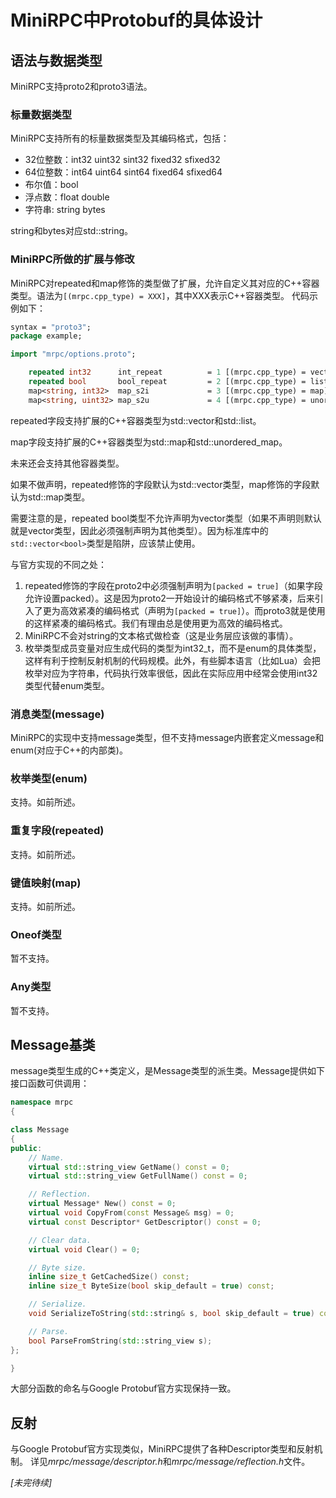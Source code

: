 # MiniRPC中Protobuf的具体设计

## 语法与数据类型
MiniRPC支持proto2和proto3语法。

### 标量数据类型
MiniRPC支持所有的标量数据类型及其编码格式，包括：
* 32位整数：int32 uint32 sint32 fixed32 sfixed32
* 64位整数：int64 uint64 sint64 fixed64 sfixed64
* 布尔值：bool
* 浮点数：float double
* 字符串: string bytes

string和bytes对应std::string。

### MiniRPC所做的扩展与修改
MiniRPC对repeated和map修饰的类型做了扩展，允许自定义其对应的C++容器类型。语法为`[(mrpc.cpp_type) = XXX]`，其中XXX表示C++容器类型。
代码示例如下：
```protobuf
syntax = "proto3";
package example;

import "mrpc/options.proto";

    repeated int32      int_repeat          = 1 [(mrpc.cpp_type) = vector];
    repeated bool       bool_repeat         = 2 [(mrpc.cpp_type) = list];
    map<string, int32>  map_s2i             = 3 [(mrpc.cpp_type) = map];
    map<string, uint32> map_s2u             = 4 [(mrpc.cpp_type) = unordered_map];
```
repeated字段支持扩展的C++容器类型为std::vector和std::list。

map字段支持扩展的C++容器类型为std::map和std::unordered_map。

未来还会支持其他容器类型。

如果不做声明，repeated修饰的字段默认为std::vector类型，map修饰的字段默认为std::map类型。

需要注意的是，repeated bool类型不允许声明为vector类型（如果不声明则默认就是vector类型，因此必须强制声明为其他类型）。因为标准库中的`std::vector<bool>`类型是陷阱，应该禁止使用。

与官方实现的不同之处：
1. repeated修饰的字段在proto2中必须强制声明为`[packed = true]`（如果字段允许设置packed）。这是因为proto2一开始设计的编码格式不够紧凑，后来引入了更为高效紧凑的编码格式（声明为`[packed = true]`）。而proto3就是使用的这样紧凑的编码格式。我们有理由总是使用更为高效的编码格式。
2. MiniRPC不会对string的文本格式做检查（这是业务层应该做的事情）。
3. 枚举类型成员变量对应生成代码的类型为int32_t，而不是enum的具体类型，这样有利于控制反射机制的代码规模。此外，有些脚本语言（比如Lua）会把枚举对应为字符串，代码执行效率很低，因此在实际应用中经常会使用int32类型代替enum类型。

### 消息类型(message)
MiniRPC的实现中支持message类型，但不支持message内嵌套定义message和enum(对应于C++的内部类)。

### 枚举类型(enum)
支持。如前所述。

### 重复字段(repeated)
支持。如前所述。

### 键值映射(map)
支持。如前所述。

### Oneof类型
暂不支持。

### Any类型
暂不支持。

## Message基类
message类型生成的C++类定义，是Message类型的派生类。Message提供如下接口函数可供调用：
```cpp
namespace mrpc
{

class Message
{
public:
    // Name.
    virtual std::string_view GetName() const = 0;
    virtual std::string_view GetFullName() const = 0;

    // Reflection.
    virtual Message* New() const = 0;
    virtual void CopyFrom(const Message& msg) = 0;
    virtual const Descriptor* GetDescriptor() const = 0;

    // Clear data.
    virtual void Clear() = 0;

    // Byte size.
    inline size_t GetCachedSize() const;
    inline size_t ByteSize(bool skip_default = true) const;

    // Serialize.
    void SerializeToString(std::string& s, bool skip_default = true) const;

    // Parse.
    bool ParseFromString(std::string_view s);
};

}
```
大部分函数的命名与Google Protobuf官方实现保持一致。

## 反射
与Google Protobuf官方实现类似，MiniRPC提供了各种Descriptor类型和反射机制。
详见*mrpc/message/descriptor.h*和*mrpc/message/reflection.h*文件。

*[未完待续]*
